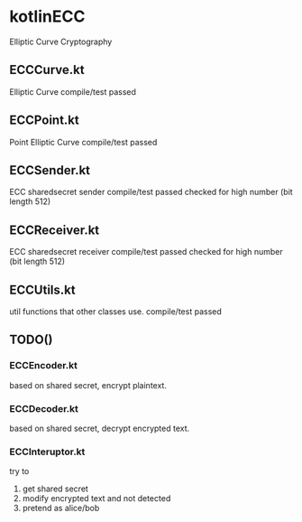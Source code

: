 # kotlinECC
Elliptic Curve Cryptography

## ECCCurve.kt
Elliptic Curve
compile/test passed
## ECCPoint.kt
Point Elliptic Curve
compile/test passed
## ECCSender.kt
ECC sharedsecret sender
compile/test passed
checked for high number (bit length 512)
## ECCReceiver.kt
ECC sharedsecret receiver
compile/test passed
checked for high number (bit length 512)
## ECCUtils.kt
util functions that other classes use.
compile/test passed

## TODO()
### ECCEncoder.kt
based on shared secret, encrypt plaintext.
### ECCDecoder.kt
based on shared secret, decrypt encrypted text.
### ECCInteruptor.kt 
try to
1. get shared secret
2. modify encrypted text and not detected
3. pretend as alice/bob
